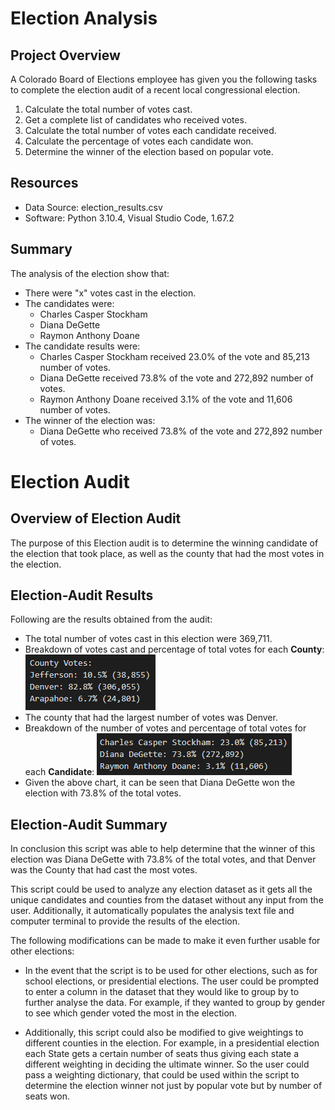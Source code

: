 # Election Analysis

## Project Overview
A Colorado Board of Elections employee has given you the following tasks to complete the election audit of a recent local congressional election.

1. Calculate the total number of votes cast.
2. Get a complete list of candidates who received votes.
3. Calculate the total number of votes each candidate received.
4. Calculate the percentage of votes each candidate won.
5. Determine the winner of the election based on popular vote.

## Resources
- Data Source: election_results.csv
- Software: Python 3.10.4, Visual Studio Code, 1.67.2

## Summary
The analysis of the election show that:
- There were "x" votes cast in the election.
- The candidates were:
    - Charles Casper Stockham
    - Diana DeGette
    - Raymon Anthony Doane
- The candidate results were:
    - Charles Casper Stockham received 23.0% of the vote and 85,213 number of votes.
    - Diana DeGette received 73.8% of the vote and 272,892 number of votes.
    - Raymon Anthony Doane received 3.1% of the vote and 11,606 number of votes.
- The winner of the election was:
    - Diana DeGette who received 73.8% of the vote and 272,892 number of votes.


# Election Audit
## Overview of Election Audit
The purpose of this Election audit is to determine the winning candidate of the election that took place, as well as the county that had the most votes in the election.

## Election-Audit Results
Following are the results obtained from the audit:
- The total number of votes cast in this election were 369,711.
- Breakdown of votes cast and percentage of total votes for each **County**:
![Breakdown of County Votes](https://github.com/msshahid21/election_analysis/blob/main/resources/CountyBreakdown.png)
- The county that had the largest number of votes was Denver.
- Breakdown of the number of votes and percentage of total votes for each **Candidate**:
![Breakdown of Candidate Votes](https://github.com/msshahid21/election_analysis/blob/main/resources/CandidateBreakdown.png)
- Given the above chart, it can be seen that Diana DeGette won the election with 73.8% of the total votes.

## Election-Audit Summary
In conclusion this script was able to help determine that the winner of this election was Diana DeGette with 73.8% of the total votes, and that Denver was the County that had cast the most votes.

This script could be used to analyze any election dataset as it gets all the unique candidates and counties from the dataset without any input from the user. Additionally, it automatically populates the analysis text file and computer terminal to provide the results of the election.

The following modifications can be made to make it even further usable for other elections:
- In the event that the script is to be used for other elections, such as for school elections, or presidential elections. The user could be prompted to enter a column in the dataset that they would like to group by to further analyse the data. For example, if they wanted to group by gender to see which gender voted the most in the election.

- Additionally, this script could also be modified to give weightings to different counties in the election. For example, in a presidential election each State gets a certain number of seats thus giving each state a different weighting in deciding the ultimate winner. So the user could pass a weighting dictionary, that could be used within the script to determine the election winner not just by popular vote but by number of seats won.